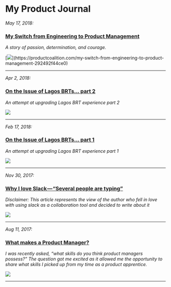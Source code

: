 # My Product Journal

*May 17, 2018:*
### [My Switch from Engineering to Product Management](https://productcoalition.com/my-switch-from-engineering-to-product-management-292492f44ce0)
*A story of passion, determination, and courage.*

[![](https://cdn-images-1.medium.com/max/2000/0*eeBefVo5aVHYJ_S_.)](https://productcoalition.com/my-switch-from-engineering-to-product-management-292492f44ce0)

---

*Apr 2, 2018:*
### [On the Issue of Lagos BRTs… part 2](https://medium.com/productmanager-africa/on-the-issue-of-lagos-brts-part-2-ba83b37f193e)
*An attempt at upgrading Lagos BRT experience part 2*

[![](https://cdn-images-1.medium.com/max/2000/1*Q0Bc4VWF7mvQsEKJZK6RPQ.png)](https://medium.com/productmanager-africa/on-the-issue-of-lagos-brts-part-2-ba83b37f193e)

---

*Feb 17, 2018:*
### [On the Issue of Lagos BRTs… part 1](https://medium.com/productmanager-africa/on-the-issue-of-lagos-brts-d948ee55d50b)
*An attempt at upgrading Lagos BRT experience part 1*

[![](https://cdn-images-1.medium.com/max/1600/1*5emhnLB43rEvL1_T70ReTQ.png)](https://medium.com/productmanager-africa/on-the-issue-of-lagos-brts-d948ee55d50b)

---

*Nov 30, 2017:*
### [Why I love Slack — “Several people are typing”](https://productcoalition.com/why-i-love-slack-several-people-are-typing-9e1f41b2a241)
*Disclaimer: This article represents the view of the author who fell in love with using slack as a collaboration tool and decided to write about it*

[![](https://cdn-images-1.medium.com/max/1600/1*LKzOm8aR2dMYUu8ZNvITFg.png)](https://productcoalition.com/why-i-love-slack-several-people-are-typing-9e1f41b2a241)

---

*Aug 11, 2017:*
### [What makes a Product Manager?](https://productcoalition.com/what-makes-a-product-manager-2c0a58dc0f14)
*I was recently asked, “what skills do you think product managers possess?” The question got me excited as it allowed me the opportunity to share what skills I picked up from my time as a product apprentice.*

[![](https://cdn-images-1.medium.com/max/1600/1*6_LldYbEKV-uFR7MoqNNZw.png)](https://productcoalition.com/what-makes-a-product-manager-2c0a58dc0f14)

---
